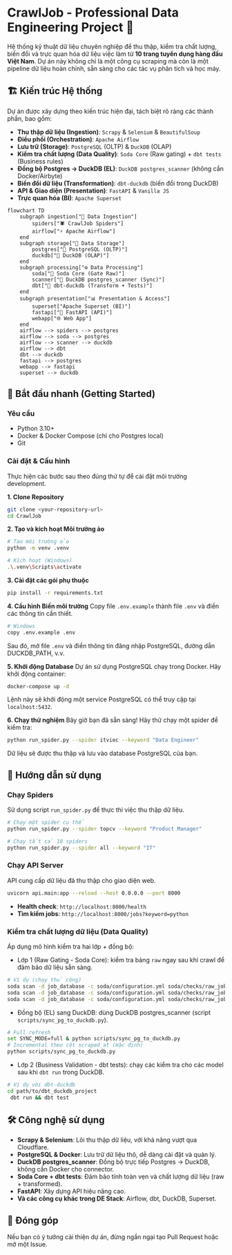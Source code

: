 # CrawlJob - Professional Data Engineering Project 🎉

Hệ thống kỹ thuật dữ liệu chuyên nghiệp để thu thập, kiểm tra chất lượng, biến đổi và trực quan hóa dữ liệu việc làm từ **10 trang tuyển dụng hàng đầu Việt Nam**. Dự án này không chỉ là một công cụ scraping mà còn là một pipeline dữ liệu hoàn chỉnh, sẵn sàng cho các tác vụ phân tích và học máy.

## 🏗️ Kiến trúc Hệ thống

Dự án được xây dựng theo kiến trúc hiện đại, tách biệt rõ ràng các thành phần, bao gồm:
- **Thu thập dữ liệu (Ingestion)**: `Scrapy` & `Selenium` & `BeautifulSoup`
- **Điều phối (Orchestration)**: `Apache Airflow`
- **Lưu trữ (Storage)**: `PostgreSQL` (OLTP) & `DuckDB` (OLAP)
- **Kiểm tra chất lượng (Data Quality)**: `Soda Core` (Raw gating) + `dbt tests` (Business rules)
- **Đồng bộ Postgres → DuckDB (EL)**: `DuckDB postgres_scanner` (không cần Docker/Airbyte)
- **Biến đổi dữ liệu (Transformation)**: `dbt-duckdb` (biến đổi trong DuckDB)
- **API & Giao diện (Presentation)**: `FastAPI` & `Vanilla JS`
- **Trực quan hóa (BI)**: `Apache Superset`

```mermaid
flowchart TD
    subgraph ingestion["🔄 Data Ingestion"]
        spiders["🕷️ CrawlJob Spiders"]
        airflow["⚡ Apache Airflow"]
    end
    subgraph storage["💾 Data Storage"]
        postgres["🐘 PostgreSQL (OLTP)"]
        duckdb["🦆 DuckDB (OLAP)"]
    end
    subgraph processing["⚙️ Data Processing"]
        soda["🧪 Soda Core (Gate Raw)"]
        scanner["🔌 DuckDB postgres_scanner (Sync)"]
        dbt["🔨 dbt-duckdb (Transform + Tests)"]
    end
    subgraph presentation["📊 Presentation & Access"]
        superset["Apache Superset (BI)"]
        fastapi["🚀 FastAPI (API)"]
        webapp["🌐 Web App"]
    end
    airflow --> spiders --> postgres
    airflow --> soda --> postgres
    airflow --> scanner --> duckdb
    airflow --> dbt
    dbt --> duckdb
    fastapi --> postgres
    webapp --> fastapi
    superset --> duckdb
```

## 🚀 Bắt đầu nhanh (Getting Started)

### Yêu cầu
- Python 3.10+
- Docker & Docker Compose (chỉ cho Postgres local)
- Git

### Cài đặt & Cấu hình

Thực hiện các bước sau theo đúng thứ tự để cài đặt môi trường development.

**1. Clone Repository**
```bash
git clone <your-repository-url>
cd CrawlJob
```

**2. Tạo và kích hoạt Môi trường ảo**
```bash
# Tạo môi trường ảo
python -m venv .venv

# Kích hoạt (Windows)
.\.venv\Scripts\activate
```

**3. Cài đặt các gói phụ thuộc**
```bash
pip install -r requirements.txt
```

**4. Cấu hình Biến môi trường**
Copy file `.env.example` thành file `.env` và điền các thông tin cần thiết.
```bash
# Windows
copy .env.example .env
```
Sau đó, mở file `.env` và điền thông tin đăng nhập PostgreSQL, đường dẫn DUCKDB_PATH, v.v.

**5. Khởi động Database**
Dự án sử dụng PostgreSQL chạy trong Docker. Hãy khởi động container:
```bash
docker-compose up -d
```
Lệnh này sẽ khởi động một service PostgreSQL có thể truy cập tại `localhost:5432`.

**6. Chạy thử nghiệm**
Bây giờ bạn đã sẵn sàng! Hãy thử chạy một spider để kiểm tra:
```bash
python run_spider.py --spider itviec --keyword "Data Engineer"
```
Dữ liệu sẽ được thu thập và lưu vào database PostgreSQL của bạn.

## 📖 Hướng dẫn sử dụng

### Chạy Spiders
Sử dụng script `run_spider.py` để thực thi việc thu thập dữ liệu.

```bash
# Chạy một spider cụ thể
python run_spider.py --spider topcv --keyword "Product Manager"

# Chạy tất cả 10 spiders
python run_spider.py --spider all --keyword "IT"
```

### Chạy API Server
API cung cấp dữ liệu đã thu thập cho giao diện web.
```bash
uvicorn api.main:app --reload --host 0.0.0.0 --port 8000
```
- **Health check**: `http://localhost:8000/health`
- **Tìm kiếm jobs**: `http://localhost:8000/jobs?keyword=python`

### Kiểm tra chất lượng dữ liệu (Data Quality)
Áp dụng mô hình kiểm tra hai lớp + đồng bộ:

- Lớp 1 (Raw Gating - Soda Core): kiểm tra bảng `raw` ngay sau khi crawl để đảm bảo dữ liệu sẵn sàng.
```bash
# Ví dụ (chạy thủ công)
soda scan -d job_database -c soda/configuration.yml soda/checks/raw_jobs_check1.yml
soda scan -d job_database -c soda/configuration.yml soda/checks/raw_jobs_check2.yml
soda scan -d job_database -c soda/configuration.yml soda/checks/raw_jobs_check3.yml
```

- Đồng bộ (EL) sang DuckDB: dùng DuckDB postgres_scanner (script `scripts/sync_pg_to_duckdb.py`).
```bash
# Full refresh
set SYNC_MODE=full & python scripts/sync_pg_to_duckdb.py
# Incremental theo cột scraped_at (mặc định)
python scripts/sync_pg_to_duckdb.py
```

- Lớp 2 (Business Validation - dbt tests): chạy các kiểm tra cho các model sau khi `dbt run` trong DuckDB.
```bash
# Ví dụ với dbt-duckdb
cd path/to/dbt_duckdb_project
 dbt run && dbt test
```

## 🛠️ Công nghệ sử dụng

- **Scrapy & Selenium**: Lõi thu thập dữ liệu, với khả năng vượt qua Cloudflare.
- **PostgreSQL & Docker**: Lưu trữ dữ liệu thô, dễ dàng cài đặt và quản lý.
- **DuckDB postgres_scanner**: Đồng bộ trực tiếp Postgres → DuckDB, không cần Docker cho connector.
- **Soda Core + dbt tests**: Đảm bảo tính toàn vẹn và chất lượng dữ liệu (raw + transformed).
- **FastAPI**: Xây dựng API hiệu năng cao.
- **Và các công cụ khác trong DE Stack**: Airflow, dbt, DuckDB, Superset.

## 🤝 Đóng góp
Nếu bạn có ý tưởng cải thiện dự án, đừng ngần ngại tạo Pull Request hoặc mở một Issue.
